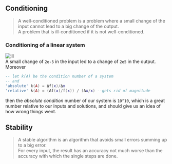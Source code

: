 ## Conditioning
>A well-conditioned problem is a problem where a small change of the input cannot lead to a big change of the output.  
>A problem that is ill-conditioned if it is not well-conditioned.
### Conditioning of a linear system
![ill](https://quicklatex.com/cache3/cb/ql_8d1d6cd692475314acd9d985ba6dd6cb_l3.png)  
A small change of `2e-5` in the input led to a change of `2e5` in the output.  
Moreover
```lua
-- let k(A) be the condition number of a system
-- and
'absolute' k(A) = Δf(x)/Δx
'relative' k(A) = (Δf(x)/f(x)) / (Δx/x) --gets rid of magnitude
```
then the *absolute condition* number of our system is `10^10`, which is a great number relative to our inputs and solutions, and should give us an idea of how wrong things went. 
## Stability
> A stable algorithm is an algorithm that avoids small errors summing up to a big error.  
> For every input, the result has an accuracy not much worse than the accuracy with which the single steps are done.

